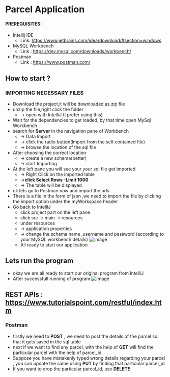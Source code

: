 # Parcel Application 

#### PREREQUISITES:
  * Intellij IDE 
     * Link: https://www.jetbrains.com/idea/download/#section=windows
  * MySQL Workbench
     * Link : https://dev.mysql.com/downloads/workbench/
  * Postman
    * Link : https://www.postman.com/ 
    
##  How to start ?

   ### IMPORTING NECESSARY FILES
   
  * Download the project,it will be downloaded as zip file
  * unzip the file,right click the folder 
       * -> open with IntelliJ (I prefer using this)
  * Wait for the dependencies to get loaded, by that time open MySql Workbench
  * search for **Server** in the navigation pane of Workbench 
       * -> Data Import 
       * -> click the radio button(Import from the self contained file)
       *  -> browse the location of the sql file
  * After choosing the correct location
      *  -> create a new schema(better)
      *   -> start Importing 
  * At the left pane you will see your your sql file got imported
      *  -> Right Click on the imported table
      *   ->**click Select Rows -Limit 1000** 
      *   -> The table will be displayed
  * ok lets go to Postman now and import the urls
  * There is a file in the form of json ,we need to import the file by clicking the import option under the myWorkspace header
  * Go back to IntelliJ 
    * click project part on the left pane
    * click src -> main -> resources
    * under resources 
    * -> application properties
    *  -> change the schema name ,username and password (according to your MySQL workbench details)
  ![image](https://user-images.githubusercontent.com/83566090/134857439-153e7104-9e64-477a-8a92-4cf2a3bb093b.png)
    * All ready to start our application

  ## Lets run the program
  * okay we are all ready to start our original program from IntelliJ
  * After successfull running of program 
   ![image](https://user-images.githubusercontent.com/83566090/134856961-ed23371c-2c62-4768-b353-329152f24f73.png)
  
  ## REST APIs : https://www.tutorialspoint.com/restful/index.htm
  ### Postman
   * firstly we need to **POST** , we need to post the details of the parcel so that it gets saved in the sql table
   * next if we want to find any parcel, with the help of **GET** will find the particular parcel with the help of parcel_id
   * Suppose you have mistakenly typed wrong details  regarding your parcel , you can update the same using **PUT** by finding that particular parcel_id
   * If you want to drop the particular parcel_id, use **DELETE**
   
  
